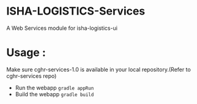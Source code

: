 ISHA-LOGISTICS-Services  
=============


A Web  Services module for isha-logistics-ui



Usage :
=======

Make sure cghr-services-1.0 is available in your local repository.(Refer to cghr-services repo)

* Run the webapp `gradle appRun`
* Build the webapp `gradle build`


